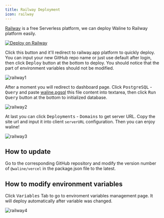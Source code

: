 ```yaml
---
title: Railway Deployment
icon: railway
---
```


[Railway](https://railway.app/) is a free Serverless platform, we can deploy Waline to Railway platform easily.

[![Deploy on Railway](https://railway.app/button.svg)](https://railway.app/new/template?template=https%3A%2F%2Fgithub.com%2Fwalinejs%2Frailway-starter&plugins=postgresql&envs=PG_HOST%2CPG_PORT%2CPG_USER%2CPG_PASSWORD%2CPG_DB%2CPG_PREFIX%2CPORT&referralCode=lizheming&PG_HOSTDefault=%24%7B%7B+PGHOST+%7D%7D&PG_HOSTDesc=Don%27t+modify+it&PG_PORTDefault=%24%7B%7B+PGPORT+%7D%7D&PG_PORTDesc=Don%27t+modify+it&PG_USERDefault=%24%7B%7B+PGUSER+%7D%7D&PG_USERDesc=Don%27t+modify+it&PG_PASSWORDDefault=%24%7B%7B+PGPASSWORD+%7D%7D&PG_PASSWORDDesc=Don%27t+modify+it&PG_DBDefault=%24%7B%7B+PGDATABASE+%7D%7D&PG_DBDesc=Don%27t+modify+it&PG_PREFIXDefault=wl_&PG_PREFIXDesc=Don%27t+modify+it&PORTDefault=3000&PORTDesc=Don%27t+modify+it)

Click this button and it'll redirect to railway.app platform to quickly deploy. You can input your new GitHub repo name or just use default after login, then click <kbd>Deploy</kbd> button at the bottom to deploy. You should notice that the part of environment variables should not be modified.

![railway1](../../../assets/railway-1.jpg)

After a moment you will redirect to dashboard page. Click <kbd>PostgreSQL</kbd> - <kbd>Query</kbd> and paste [waline.pgsql](https://github.com/walinejs/waline/blob/main/assets/waline.pgsql) this file content into textarea, then click <kbd>Run Query</kbd> button at the bottom to initialized database.

![railway2](../../../assets/railway-2.jpg)

At last you can click <kbd>Deployments</kbd> - <kbd>Domains</kbd> to get server URL. Copy the site url and input it into client `serverURL` configuration. Then you can enjoy waline!

![railway3](../../../assets/railway-3.jpg)

## How to update

Go to the corresponding GitHub repository and modify the version number of `@waline/vercel` in the package.json file to the latest.

## How to modify environment variables

Click <kbd>Variables</kbd> Tab to go to enviroment variables management page. It will deploy automatically after variable was changed.

![railway4](../../../assets/railway-4.jpg)
